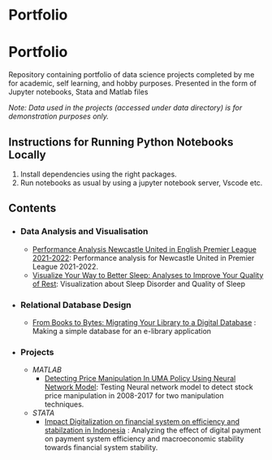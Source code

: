 # Portfolio
# Portfolio
Repository containing portfolio of data science projects completed by me for academic, self learning, and hobby purposes. Presented in the form of Jupyter notebooks, Stata and Matlab files 

_Note: Data used in the projects (accessed under data directory) is for demonstration purposes only._

## Instructions for Running Python Notebooks Locally
1. Install dependencies using the right packages.
2. Run notebooks as usual by using a jupyter notebook server, Vscode etc.

## Contents

- ### Data Analysis and Visualisation
  - [Performance Analysis Newcastle United in English Premier League 2021-2022](https://github.com/astoadhi/Performance-Analysis-Newcastle-United-in-English-Premier-League-2021-2022): Performance analysis for Newcastle United in Premier League 2021-2022.
  - [Visualize Your Way to Better Sleep: Analyses to Improve Your Quality of Rest](https://medium.com/@asto.adhinugroho/visualize-your-way-to-better-sleep-analysis-to-improve-your-quality-of-rest-sekolah-data-6c9667e39647): Visualization about Sleep Disorder and Quality of Sleep
- ###  Relational Database Design
  - [From Books to Bytes: Migrating Your Library to a Digital Database](https://medium.com/@asto.adhinugroho/from-books-to-bytes-migrating-your-library-to-a-digital-database-0f08ae5b5a69) : Making a simple database for an e-library application
- ### Projects
  - _MATLAB_
      - [Detecting Price Manipulation In UMA Policy Using Neural Network Model](https://github.com/astoadhi/Detecting-Price-Manipulation-In-UMA-Policy-Using-Neural-Network-Model): Testing Neural network model to detect stock price manipulation in 2008-2017 for two manipulation techniques.
  - _STATA_
      - [Impact Digitalization on financial system on efficiency and stabilzation in Indonesia](https://github.com/astoadhi/Impact-Digitalization-on-financial-system-on-efficiency-and-stabilzation-in-Indonesia) : Analyzing the effect of digital payment on payment system efficiency and macroeconomic stability towards financial system stability.
